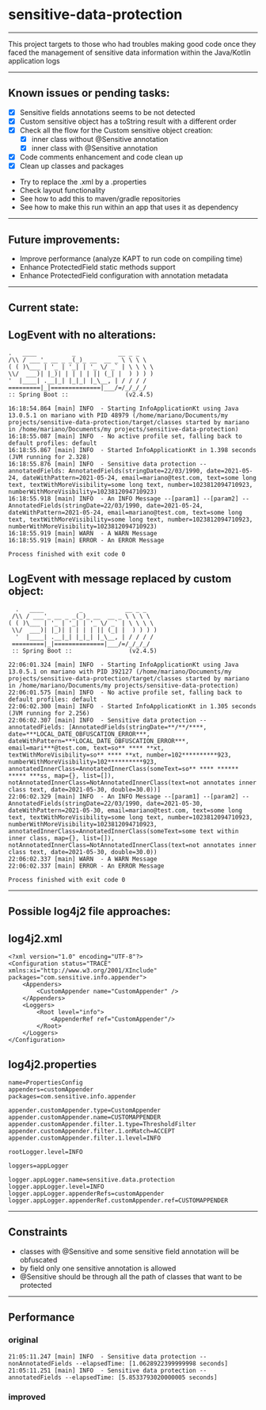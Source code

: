 # sensitive-data-protection
-----------------------------------
This project targets to those who had troubles making good code once 
they faced the management of sensitive data information 
within the Java/Kotlin application logs

-----------------------------------
## Known issues or pending tasks:
* [x] Sensitive fields annotations seems to be not detected
* [x] Custom sensitive object has a toString result with a different order
* [x] Check all the flow for the Custom sensitive object creation:
  * [x] inner class without @Sensitive annotation
  * [x] inner class with @Sensitive annotation
* [x] Code comments enhancement and code clean up
* [x] Clean up classes and packages
* Try to replace the .xml by a .properties
* Check layout functionality
* See how to add this to maven/gradle repositories
* See how to make this run within an app that uses it as dependency
-----------------------------------
## Future improvements:
* Improve performance (analyze KAPT to run code on compiling time)
* Enhance ProtectedField static methods support
* Enhance ProtectedField configuration with annotation metadata
-----------------------------------
## Current state:
LogEvent with no alterations:
-----------------------------------
```
.   ____          _            __ _ _
/\\ / ___'_ __ _ _(_)_ __  __ _ \ \ \ \
( ( )\___ | '_ | '_| | '_ \/ _` | \ \ \ \
\\/  ___)| |_)| | | | | || (_| |  ) ) ) )
'  |____| .__|_| |_|_| |_\__, | / / / /
=========|_|==============|___/=/_/_/_/
:: Spring Boot ::                (v2.4.5)

16:18:54.864 [main] INFO  - Starting InfoApplicationKt using Java 13.0.5.1 on mariano with PID 48979 (/home/mariano/Documents/my projects/sensitive-data-protection/target/classes started by mariano in /home/mariano/Documents/my projects/sensitive-data-protection)
16:18:55.087 [main] INFO  - No active profile set, falling back to default profiles: default
16:18:55.867 [main] INFO  - Started InfoApplicationKt in 1.398 seconds (JVM running for 2.328)
16:18:55.876 [main] INFO  - Sensitive data protection --annotatedFields: AnnotatedFields(stringDate=22/03/1990, date=2021-05-24, dateWithPattern=2021-05-24, email=mariano@test.com, text=some long text, textWithMoreVisibility=some long text, number=1023812094710923, numberWithMoreVisibility=1023812094710923)
16:18:55.918 [main] INFO  - An INFO Message --[param1] --[param2] --AnnotatedFields(stringDate=22/03/1990, date=2021-05-24, dateWithPattern=2021-05-24, email=mariano@test.com, text=some long text, textWithMoreVisibility=some long text, number=1023812094710923, numberWithMoreVisibility=1023812094710923)
16:18:55.919 [main] WARN  - A WARN Message
16:18:55.919 [main] ERROR - An ERROR Message

Process finished with exit code 0
```

LogEvent with message replaced by custom object:
-----------------------------------

```
  .   ____          _            __ _ _
 /\\ / ___'_ __ _ _(_)_ __  __ _ \ \ \ \
( ( )\___ | '_ | '_| | '_ \/ _` | \ \ \ \
 \\/  ___)| |_)| | | | | || (_| |  ) ) ) )
  '  |____| .__|_| |_|_| |_\__, | / / / /
 =========|_|==============|___/=/_/_/_/
 :: Spring Boot ::                (v2.4.5)

22:06:01.324 [main] INFO  - Starting InfoApplicationKt using Java 13.0.5.1 on mariano with PID 392127 (/home/mariano/Documents/my projects/sensitive-data-protection/target/classes started by mariano in /home/mariano/Documents/my projects/sensitive-data-protection)
22:06:01.575 [main] INFO  - No active profile set, falling back to default profiles: default
22:06:02.300 [main] INFO  - Started InfoApplicationKt in 1.305 seconds (JVM running for 2.256)
22:06:02.307 [main] INFO  - Sensitive data protection --annotatedFields: [AnnotatedFields(stringDate=**/**/****, date=***LOCAL_DATE_OBFUSCATION_ERROR***, dateWithPattern=***LOCAL_DATE_OBFUSCATION_ERROR***, email=mari***@test.com, text=so** **** **xt, textWithMoreVisibility=so** **** **xt, number=102**********923, numberWithMoreVisibility=102**********923, annotatedInnerClass=AnnotatedInnerClass(someText=so** **** ****** ***** ***ss, map={}, list=[]), notAnnotatedInnerClass=NotAnnotatedInnerClass(text=not annotates inner class text, date=2021-05-30, double=30.0))]
22:06:02.329 [main] INFO  - An INFO Message --[param1] --[param2] --AnnotatedFields(stringDate=22/03/1990, date=2021-05-30, dateWithPattern=2021-05-30, email=mariano@test.com, text=some long text, textWithMoreVisibility=some long text, number=1023812094710923, numberWithMoreVisibility=1023812094710923, annotatedInnerClass=AnnotatedInnerClass(someText=some text within inner class, map={}, list=[]), notAnnotatedInnerClass=NotAnnotatedInnerClass(text=not annotates inner class text, date=2021-05-30, double=30.0))
22:06:02.337 [main] WARN  - A WARN Message
22:06:02.337 [main] ERROR - An ERROR Message

Process finished with exit code 0

```

---------------
## Possible log4j2 file approaches:
log4j2.xml
---------------
```
<?xml version="1.0" encoding="UTF-8"?>
<Configuration status="TRACE" xmlns:xi="http://www.w3.org/2001/XInclude" packages="com.sensitive.info.appender">
    <Appenders>
        <CustomAppender name="CustomAppender" />
    </Appenders>
    <Loggers>
        <Root level="info">
            <AppenderRef ref="CustomAppender"/>
        </Root>
    </Loggers>
</Configuration>
```
log4j2.properties
-----------------------
```
name=PropertiesConfig
appenders=customAppender
packages=com.sensitive.info.appender

appender.customAppender.type=CustomAppender
appender.customAppender.name=CUSTOMAPPENDER
appender.customAppender.filter.1.type=ThresholdFilter
appender.customAppender.filter.1.onMatch=ACCEPT
appender.customAppender.filter.1.level=INFO

rootLogger.level=INFO

loggers=appLogger

logger.appLogger.name=sensitive.data.protection
logger.appLogger.level=INFO
logger.appLogger.appenderRefs=customAppender
logger.appLogger.appenderRef.customAppender.ref=CUSTOMAPPENDER
``` 
-----------------------------------
## Constraints
* classes with @Sensitive and some sensitive field annotation will be obfuscated
* by field only one sensitive annotation is allowed 
* @Sensitive should be through all the path of classes that want to be protected
-----------------------------------
## Performance
### original
```
21:05:11.247 [main] INFO  - Sensitive data protection --nonAnnotatedFields --elapsedTime: [1.0628922399999998 seconds]
21:05:11.251 [main] INFO  - Sensitive data protection --annotatedFields --elapsedTime: [5.8533793020000005 seconds]
```
### improved
```

```